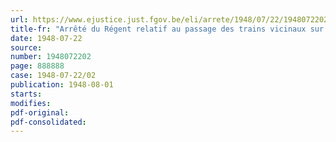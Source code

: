```yaml
---
url: https://www.ejustice.just.fgov.be/eli/arrete/1948/07/22/1948072202/justel
title-fr: "Arrêté du Régent relatif au passage des trains vicinaux sur le pont de Kampenhout sur le canal de Louvain à la Dyle"
date: 1948-07-22
source:
number: 1948072202
page: 888888
case: 1948-07-22/02
publication: 1948-08-01
starts:
modifies:
pdf-original:
pdf-consolidated:
---
```


